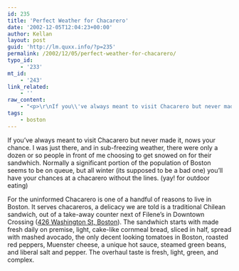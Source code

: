 ```yaml
---
id: 235
title: 'Perfect Weather for Chacarero'
date: '2002-12-05T12:04:23+00:00'
author: Kellan
layout: post
guid: 'http://lm.quxx.info/?p=235'
permalink: /2002/12/05/perfect-weather-for-chacarero/
typo_id:
    - '233'
mt_id:
    - '243'
link_related:
    - ''
raw_content:
    - "<p>\r\nIf you\\'ve always meant to visit Chacarero but never made it, nows your chance.   I was just there, and in sub-freezing weather, there were only a dozen or so people in front of me choosing to get snowed on for their sandwhich.  Normally a significant portion of the population of Boston seems to be on queue, but all winter (its supposed to be a bad one) you\\'ll have your chances at a chacarero without the lines. (yay! for outdoor eating)\r\n</p>\r\n<p>\r\nFor the uninformed Chacarero is one of a handful of reasons to live in Boston.  It serves chacareros, a delicacy we are told is a traditional Chilean sandwich, out of a take-away counter next of Filene\\'s in Downtown Crossing (<a href=\\\"http://maps.yahoo.com/py/maps.py?Pyt=Tmap&addr=426+Washington+Street+&csz=Boston+MA+&Get%A0Map=Get+Map\\\">\r\n426 Washington St, Boston</a>).     The sandwhich starts with made fresh daily on premise, light, cake-like cornmeal bread, sliced in half, spread with mashed avocado, the only decent looking tomatoes in Boston, roasted red peppers, Muenster cheese, a unique hot sauce, steamed green beans, and liberal salt and pepper.  The overhaul taste is fresh, light, green, and complex.\r\n</p>"
tags:
    - boston
---
```


If you’ve always meant to visit Chacarero but never made it, nows your chance. I was just there, and in sub-freezing weather, there were only a dozen or so people in front of me choosing to get snowed on for their sandwhich. Normally a significant portion of the population of Boston seems to be on queue, but all winter (its supposed to be a bad one) you’ll have your chances at a chacarero without the lines. (yay! for outdoor eating)

For the uninformed Chacarero is one of a handful of reasons to live in Boston. It serves chacareros, a delicacy we are told is a traditional Chilean sandwich, out of a take-away counter next of Filene’s in Downtown Crossing ([426 Washington St, Boston](http://maps.yahoo.com/py/maps.py?Pyt=Tmap&addr=426+Washington+Street+&csz=Boston+MA+&Get%A0Map=Get+Map)). The sandwhich starts with made fresh daily on premise, light, cake-like cornmeal bread, sliced in half, spread with mashed avocado, the only decent looking tomatoes in Boston, roasted red peppers, Muenster cheese, a unique hot sauce, steamed green beans, and liberal salt and pepper. The overhaul taste is fresh, light, green, and complex.